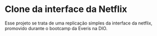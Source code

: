 # Clone da interface da Netflix

Esse projeto se trata de uma replicação simples da interface da netflix, promovido durante o bootcamp da Everis na DIO.



 